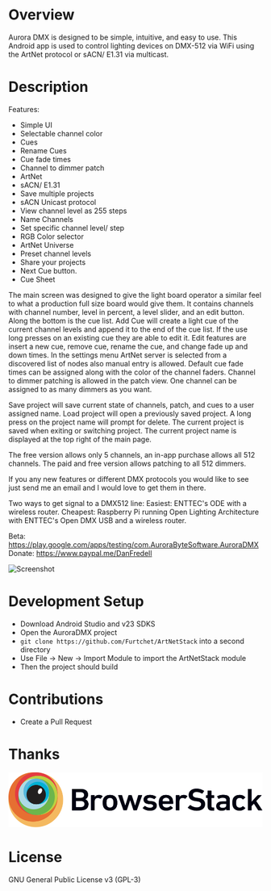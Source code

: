 # Overview #

Aurora DMX is designed to be simple, intuitive, and easy to use. This Android app is used to control lighting devices on DMX-512 via WiFi using the ArtNet protocol or sACN/ E1.31 via multicast.

# Description #

Features:
- Simple UI
- Selectable channel color
- Cues
- Rename Cues
- Cue fade times
- Channel to dimmer patch
- ArtNet
- sACN/ E1.31
- Save multiple projects
- sACN Unicast protocol
- View channel level as 255 steps
- Name Channels
- Set specific channel level/ step
- RGB Color selector
- ArtNet Universe
- Preset channel levels
- Share your projects 
- Next Cue button.
- Cue Sheet


The main screen was designed to give the light board operator a similar feel to what a production full size board would give them. It contains channels with channel number, level in percent, a level slider, and an edit button. Along the bottom is the cue list. Add Cue will create a light cue of the current channel levels and append it to the end of the cue list. If the use long presses on an existing cue they are able to edit it. Edit features are insert a new cue, remove cue, rename the cue, and change fade up and down times. In the settings menu ArtNet server is selected from a discovered list of nodes also manual entry is allowed. Default cue fade times can be assigned along with the color of the channel faders. Channel to dimmer patching is allowed in the patch view. One channel can be assigned to as many dimmers as you want. 

Save project will save current state of channels, patch, and cues to a user assigned name. Load project will open a previously saved project. A long press on the project name will prompt for delete. The current project is saved when exiting or switching project. The current project name is displayed at the top right of the main page.

The free version allows only 5 channels, an in-app purchase allows all 512 channels. The paid and free version allows patching to all 512 dimmers. 

If you any new features or different DMX protocols you would like to see just send me an email and I would love to get them in there.

Two ways to get signal to a DMX512 line:
Easiest: ENTTEC's ODE with a wireless router. 
Cheapest: Raspberry Pi running Open Lighting Architecture with ENTTEC's Open DMX USB and a wireless router.

Beta: https://play.google.com/apps/testing/com.AuroraByteSoftware.AuroraDMX
Donate: https://www.paypal.me/DanFredell


![Screenshot](/Pictures/3.0/Screenshot_20170216-192855.png)

# Development Setup #

* Download Android Studio and v23 SDKS
* Open the AuroraDMX project
* `git clone https://github.com/Furtchet/ArtNetStack` into a second directory
* Use File -> New -> Import Module to import the ArtNetStack module
* Then the project should build

# Contributions #

* Create a Pull Request

# Thanks #

[![BrowserStack](/Pictures/Browserstack-logo.svg?raw=true&sanitize=true "BrowserStack")](https://www.browserstack.com/)

# License # 

GNU General Public License v3 (GPL-3) 

